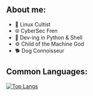 ## About me:

- 🐧 Linux Cultist 
- 🌐 CyberSec Fren 
- 🧰 Dev-ing in Python & Shell 
- ⚙️ Child of the Machine God 
- 🐕 Dog Connoisseur

## Common Languages:

[![Top Langs](https://github-readme-stats.vercel.app/api/top-langs/?username=vaarg&theme=jolly)](https://github.com/anuraghazra/github-readme-stats)
